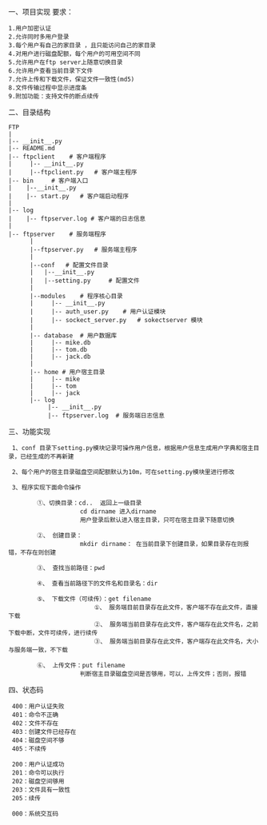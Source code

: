 一、项目实现
  要求：

    1.用户加密认证
    2.允许同时多用户登录
    3.每个用户有自己的家目录 ，且只能访问自己的家目录
    4.对用户进行磁盘配额，每个用户的可用空间不同
    5.允许用户在ftp server上随意切换目录
    6.允许用户查看当前目录下文件
    7.允许上传和下载文件，保证文件一致性(md5)
    8.文件传输过程中显示进度条
    9.附加功能：支持文件的断点续传

 二、目录结构

    FTP
    |
    |-- __init__.py
    |-- README.md
    |-- ftpclient    # 客户端程序
    |     |-- __init__.py
    |     |--ftpclient.py   # 客户端主程序
    |-- bin     # 客户端入口
    |    |--__init__.py
    |    |-- start.py   # 客户端启动程序
    |
    |-- log
    |    |-- ftpserver.log # 客户端的日志信息
    |
    |-- ftpserver    # 服务端程序
          |
          |--ftpserver.py   # 服务端主程序
          |
          |--conf   # 配置文件目录
          |   |--__init__.py
          |   |--setting.py     # 配置文件
          |
          |--modules    # 程序核心目录
          |     |-- __init__.py
          |     |-- auth_user.py    # 用户认证模块
          |     |-- sockect_server.py   # sokectserver 模块
          |
          |-- database  # 用户数据库
          |     |-- mike.db
          |     |-- tom.db
          |     |-- jack.db
          |
          |-- home # 用户宿主目录
          |     |-- mike
          |     |-- tom
          |     |-- jack
          |-- log
               |-- __init__.py
               |-- ftpserver.log  # 服务端日志信息

 三、功能实现
 
     1、conf 目录下setting.py模块记录可操作用户信息，根据用户信息生成用户字典和宿主目录，已经生成的不再新建

     2、每个用户的宿主目录磁盘空间配额默认为10m，可在setting.py模块里进行修改

     3、程序实现下面命令操作

            ①、切换目录：cd..  返回上一级目录
                        cd dirname 进入dirname
                        用户登录后默认进入宿主目录，只可在宿主目录下随意切换

            ②、 创建目录：
                        mkdir dirname： 在当前目录下创建目录，如果目录存在则报错，不存在则创建

            ③、 查找当前路径：pwd

            ④、 查看当前路径下的文件名和目录名：dir

            ⑤、 下载文件（可续传）：get filename
                            ①、 服务端目前目录存在此文件，客户端不存在此文件，直接下载
                            ②、 服务端当前目录存在此文件，客户端存在此文件名，之前下载中断，文件可续传，进行续传
                            ③、 服务端当前目录存在此文件，客户端存在此文件名，大小与服务端一致，不下载

            ⑥、 上传文件：put filename
                        判断宿主目录磁盘空间是否够用，可以，上传文件；否则，报错

 四、状态码

     400：用户认证失败
     401：命令不正确
     402：文件不存在
     403：创建文件已经存在
     404：磁盘空间不够
     405：不续传

     200：用户认证成功
     201：命令可以执行
     202：磁盘空间够用
     203：文件具有一致性
     205：续传

     000：系统交互码
